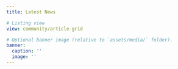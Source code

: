 ```yaml
---
title: Latest News

# Listing view
view: community/article-grid

# Optional banner image (relative to `assets/media/` folder).
banner:
  caption: ''
  image: ''
---
```

